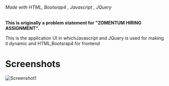 																														
###### Made with HTML, Bootsrap4 , Javascript , JQuery

**This is originally a problem statement for "ZOMENTUM HIRING ASSIGNMENT".**

This is the application UI in whichJavascript and JQuery is used for making it dynamic and HTML,Bootsrap4 for frontend  

# Screenshots
![Screenshot1](https://user-images.githubusercontent.com/50275420/91671013-8630c980-eb40-11ea-873d-14b6f034ad9e.JPG)

